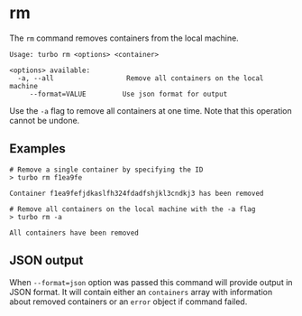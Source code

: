 # rm

The `rm` command removes containers from the local machine. 

```
Usage: turbo rm <options> <container>

<options> available:
  -a, --all                  Remove all containers on the local machine
     --format=VALUE         Use json format for output
```

Use the `-a` flag to remove all containers at one time. Note that this operation cannot be undone.

## Examples

```
# Remove a single container by specifying the ID
> turbo rm f1ea9fe

Container f1ea9fefjdkaslfh324fdadfshjkl3cndkj3 has been removed

# Remove all containers on the local machine with the -a flag
> turbo rm -a

All containers have been removed
```

## JSON output

When `--format=json` option was passed this command will provide output in JSON format. It will contain either an `containers` array with information about removed containers or an `error` object if command failed.